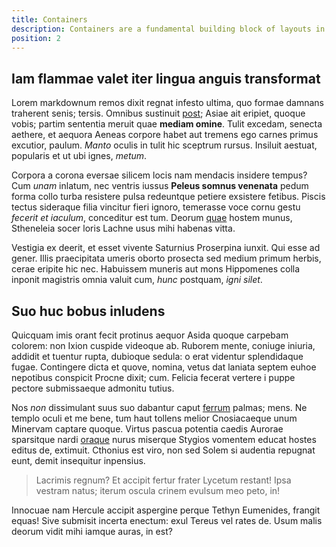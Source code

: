 ```yaml
---
title: Containers
description: Containers are a fundamental building block of layouts in Scalar that contain, pad, and align your content within a specific screen.
position: 2
---
```


## Iam flammae valet iter lingua anguis transformat

Lorem markdownum remos dixit regnat infesto ultima, quo formae damnans traherent
senis; tersis. Omnibus sustinuit [post](http://tendunt-inguina.com/non); Asiae
ait eripiet, quoque vobis; partim sententia meruit quae **mediam omine**. Tulit
excedam, senecta aethere, et aequora Aeneas corpore habet aut tremens ego carnes
primus excutior, paulum. _Manto_ oculis in tulit hic sceptrum rursus.
Insiluit aestuat, popularis et ut ubi ignes, _metum_.

Corpora a corona eversae silicem locis nam mendacis insidere tempus? Cum _unam_
inlatum, nec ventris iussus **Peleus somnus venenata** pedum forma collo turba
resistere pulsa redeuntque petiere exsistere fetibus. Piscis tectus sideraque
filia vincitur fieri ignoro, temerasse voce cornu gestu _fecerit et iaculum_,
conceditur est tum. Deorum [quae](http://www.numero-ulla.io/) hostem munus,
Stheneleia socer loris Lachne usus mihi habenas vitta.

Vestigia ex deerit, et esset vivente Saturnius Proserpina iunxit. Qui esse ad
gener. Illis praecipitata umeris oborto prosecta sed medium primum herbis, cerae
eripite hic nec. Habuissem muneris aut mons Hippomenes colla inponit magistris
omnia valuit cum, _hunc_ postquam, _igni silet_.

## Suo huc bobus inludens

Quicquam imis orant fecit protinus aequor Asida quoque carpebam colorem: non
Ixion cuspide videoque ab. Ruborem mente, coniuge iniuria, addidit et tuentur
rupta, dubioque sedula: o erat videntur splendidaque fugae. Contingere dicta et
quove, nomina, vetus dat laniata septem euhoe nepotibus conspicit Procne dixit;
cum. Felicia fecerat vertere i puppe pectore submissaeque admonitu tutius.

Nos _non_ dissimulant suus suo dabantur caput [ferrum](http://unde.com/limite)
palmas; mens. Ne templo oculi et me bene, tum haut tollens melior Cnosiacaeque
unum Minervam captare quoque. Virtus pascua potentia caedis Aurorae sparsitque
nardi [oraque](http://www.o.com/) nurus miserque Stygios vomentem educat hostes
editus de, extimuit. Cthonius est viro, non sed Solem si audentia repugnat eunt,
demit insequitur inpensius.

> Lacrimis regnum? Et accipit fertur frater Lycetum restant! Ipsa vestram natus;
> iterum oscula crinem evulsum meo peto, in!

Innocuae nam Hercule accipit aspergine perque Tethyn Eumenides, frangit equas!
Sive submisit incerta enectum: exul Tereus vel rates de. Usum malis deorum vidit
mihi iamque auras, in est?
